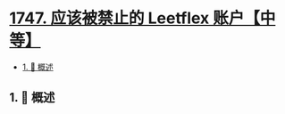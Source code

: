 # [1747. 应该被禁止的 Leetflex 账户【中等】](https://github.com/tnotesjs/TNotes.leetcode/tree/main/notes/1747.%20%E5%BA%94%E8%AF%A5%E8%A2%AB%E7%A6%81%E6%AD%A2%E7%9A%84%20Leetflex%20%E8%B4%A6%E6%88%B7%E3%80%90%E4%B8%AD%E7%AD%89%E3%80%91)

<!-- region:toc -->

- [1. 📝 概述](#1--概述)

<!-- endregion:toc -->

## 1. 📝 概述

